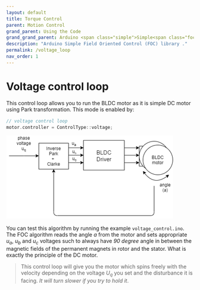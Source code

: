 ```yaml
---
layout: default
title: Torque Control
parent: Motion Control
grand_parent: Using the Code
grand_grand_parent: Arduino <span class="simple">Simple<span class="foc">FOC</span>library</span>
description: "Arduino Simple Field Oriented Control (FOC) library ."
permalink: /voltage_loop
nav_order: 1
---
```


# Voltage control loop
This control loop allows you to run the BLDC motor as it is simple DC motor using Park transformation. This mode is enabled by:
```cpp
// voltage control loop
motor.controller = ControlType::voltage;
```
 <a name="foc_image"></a><img src="extras/Images/voltage_loop.png">

You can test this algorithm by running the example `voltage_control.ino`.
The FOC algorithm reads the angle <i>a</i> from the motor and sets appropriate <i>u<sub>a</sub></i>, <i>u<sub>b</sub></i> and <i>u<sub>c</sub></i> voltages such to always have <i>90 degree</i> angle in between the magnetic fields of the permanent magnets in rotor and the stator. What is exactly the principle of the DC motor.
> This control loop will give you the motor which spins freely with the velocity depending on the voltage <i>U<sub>q</sub></i> you set and the disturbance it is facing. *It will turn slower if you try to hold it*.

